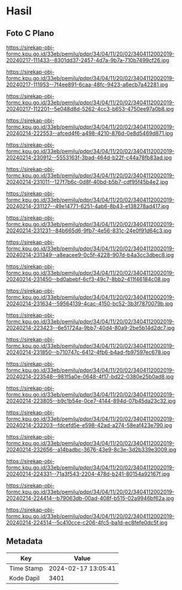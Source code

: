 # Hasil

## Foto C Plano

https://sirekap-obj-formc.kpu.go.id/33eb/pemilu/pdpr/34/04/11/20/02/3404112002019-20240217-111433--8301dd37-2457-4d7a-9b7a-710b7499cf26.jpg

https://sirekap-obj-formc.kpu.go.id/33eb/pemilu/pdpr/34/04/11/20/02/3404112002019-20240217-111953--7f4ee891-6caa-48fc-9423-a6ecb7a42281.jpg

https://sirekap-obj-formc.kpu.go.id/33eb/pemilu/pdpr/34/04/11/20/02/3404112002019-20240217-112201--5e048d8d-5262-4cc3-b653-4750ee97a0b8.jpg

https://sirekap-obj-formc.kpu.go.id/33eb/pemilu/pdpr/34/04/11/20/02/3404112002019-20240214-222553--afced4f6-a498-4210-876d-0e8d5469d871.jpg

https://sirekap-obj-formc.kpu.go.id/33eb/pemilu/pdpr/34/04/11/20/02/3404112002019-20240214-230912--5553163f-3bad-464d-b22f-c44a78fb83ad.jpg

https://sirekap-obj-formc.kpu.go.id/33eb/pemilu/pdpr/34/04/11/20/02/3404112002019-20240214-231011--127f7b6c-0d8f-40bd-b5b7-cdf95f45b4e2.jpg

https://sirekap-obj-formc.kpu.go.id/33eb/pemilu/pdpr/34/04/11/20/02/3404112002019-20240214-231127--49e14771-6251-4ab6-8b43-e138278ad417.jpg

https://sirekap-obj-formc.kpu.go.id/33eb/pemilu/pdpr/34/04/11/20/02/3404112002019-20240214-231231--84b665d6-9fb7-4e56-831c-24e0f91d64c3.jpg

https://sirekap-obj-formc.kpu.go.id/33eb/pemilu/pdpr/34/04/11/20/02/3404112002019-20240214-231349--a8eacee9-0c5f-4228-907d-b4a3cc3dbec8.jpg

https://sirekap-obj-formc.kpu.go.id/33eb/pemilu/pdpr/34/04/11/20/02/3404112002019-20240214-231450--bd0abebf-6cf3-49c7-8bb2-411f46184c08.jpg

https://sirekap-obj-formc.kpu.go.id/33eb/pemilu/pdpr/34/04/11/20/02/3404112002019-20240214-231634--59564139-4cac-4150-bc52-3b3f7870079b.jpg

https://sirekap-obj-formc.kpu.go.id/33eb/pemilu/pdpr/34/04/11/20/02/3404112002019-20240214-223423--6e51724a-9bb7-40d4-80a9-2be5b14d2dc7.jpg

https://sirekap-obj-formc.kpu.go.id/33eb/pemilu/pdpr/34/04/11/20/02/3404112002019-20240214-231850--b710747c-6412-4fb6-b4ad-fb97597ec678.jpg

https://sirekap-obj-formc.kpu.go.id/33eb/pemilu/pdpr/34/04/11/20/02/3404112002019-20240214-223548--981f5a0e-0648-4f17-bd22-0380e25b0ad8.jpg

https://sirekap-obj-formc.kpu.go.id/33eb/pemilu/pdpr/34/04/11/20/02/3404112002019-20240214-223805--b9c1b54e-0ce7-4144-894d-07b45da23c32.jpg

https://sirekap-obj-formc.kpu.go.id/33eb/pemilu/pdpr/34/04/11/20/02/3404112002019-20240214-232203--fdcefd5e-e598-42ad-a274-58eaf423e790.jpg

https://sirekap-obj-formc.kpu.go.id/33eb/pemilu/pdpr/34/04/11/20/02/3404112002019-20240214-232656--a14badbc-3676-43e9-8c3e-3d2b339e3009.jpg

https://sirekap-obj-formc.kpu.go.id/33eb/pemilu/pdpr/34/04/11/20/02/3404112002019-20240214-224331--71a3f543-2204-478d-b241-80154a92167f.jpg

https://sirekap-obj-formc.kpu.go.id/33eb/pemilu/pdpr/34/04/11/20/02/3404112002019-20240214-224414--b79063db-00ad-408f-b515-02a9946bf62a.jpg

https://sirekap-obj-formc.kpu.go.id/33eb/pemilu/pdpr/34/04/11/20/02/3404112002019-20240214-224514--5c410cce-c206-4fc5-ba1d-ec8fefe0dc5f.jpg


## Metadata

| Key        | Value               |
| ---------- | ------------------- |
| Time Stamp | 2024-02-17 13:05:41 |
| Kode Dapil | 3401                |



